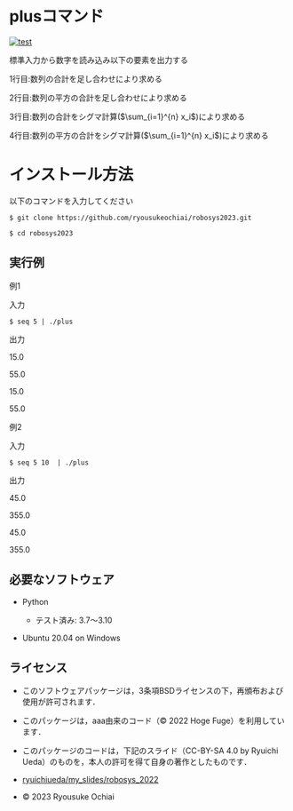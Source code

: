 # plusコマンド
[![test](https://github.com/ryousukeochiai/robosys2023/actions/workflows/test.yml/badge.svg)](https://github.com/ryousukeochiai/robosys2023/actions/workflows/test.yml)

標準入力から数字を読み込み以下の要素を出力する

1行目:数列の合計を足し合わせにより求める

2行目:数列の平方の合計を足し合わせにより求める

3行目:数列の合計をシグマ計算($\sum_{i=1}^{n} x_i$)により求める

4行目:数列の平方の合計をシグマ計算($\sum_{i=1}^{n} x_i$)により求める

# インストール方法

以下のコマンドを入力してください

```
$ git clone https://github.com/ryousukeochiai/robosys2023.git

$ cd robosys2023
```

## 実行例

例1

入力

```
$ seq 5 | ./plus
```

出力

15.0

55.0

15.0

55.0


例2

入力

```
$ seq 5 10  | ./plus
```

出力

45.0

355.0

45.0

355.0


## 必要なソフトウェア
* Python
  * テスト済み: 3.7〜3.10

* Ubuntu 20.04 on Windows

## ライセンス
* このソフトウェアパッケージは，3条項BSDライセンスの下，再頒布および使用が許可されます．
* このパッケージは，aaa由来のコード（© 2022 Hoge Fuge）を利用しています．
* このパッケージのコードは，下記のスライド（CC-BY-SA 4.0 by Ryuichi Ueda）のものを，本人の許可を得て自身の著作としたものです．
* [ryuichiueda/my_slides/robosys_2022](https://github.com/ryuichiueda/my_slides/tree/master/robosys_2022)

* © 2023 Ryousuke Ochiai
